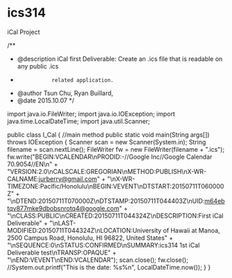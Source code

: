 # ics314
iCal Project

/**
 * @description   iCal first Deliverable: Create an .ics file that is readable on any public .ics
 *                related application.
 * @author        Tsun Chu, Ryan Buillard, 
 * @date          2015.10.07
 */

import java.io.FileWriter;
import java.io.IOException;
import java.time.LocalDateTime;
import java.util.Scanner;

public class I_Cal 
{
	//main method
	public static void main(String args[]) throws IOException
	{
		Scanner scan = new Scanner(System.in);
		String filename = scan.nextLine();
		FileWriter fw = new FileWriter(filename + ".ics");
		fw.write("BEGIN:VCALENDAR\nPRODID:-//Google Inc//Google Calendar 70.9054//EN\n" +
				"VERSION:2.0\nCALSCALE:GREGORIAN\nMETHOD:PUBLISH\nX-WR-CALNAME:jurberry@gmail.com" + 
				"\nX-WR-TIMEZONE:Pacific/Honolulu\nBEGIN:VEVENT\nDTSTART:20150711T060000Z" + 
				"\nDTEND:20150711T070000Z\nDTSTAMP:20150711T044403Z\nUID:m64ebtqv877mke9dbobsnrotq4@google.com" +
				"\nCLASS:PUBLIC\nCREATED:20150711T044324Z\nDESCRIPTION:First iCal Deliverable" +
				"\nLAST-MODIFIED:20150711T044324Z\nLOCATION:University of Hawaii at Manoa, 2500 Campus Road, Honolulu, HI 96822, United States" 
				+ "\nSEQUENCE:0\nSTATUS:CONFIRMED\nSUMMARY:ics314 1st iCal Deliverable test\nTRANSP:OPAQUE" +
				"\nEND:VEVENT\nEND:VCALENDAR");
		scan.close();
		fw.close();
		//System.out.printf("This is the date: %s%n", LocalDateTime.now());
	}
}
